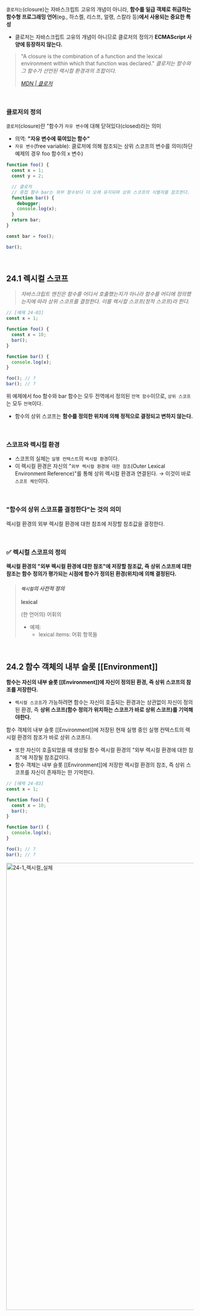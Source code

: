 `클로저는`(closure)는 자바스크립트 고유의 개념이 아니라, **함수를 일급 객체로 취급하는 함수형 프로그래밍 언어**(eg., 하스켈, 리스프, 얼랭, 스칼라 등)**에서 사용되는 중요한 특성**
- 클로저는 자바스크립트 고유의 개념이 아니므로 클로저의 정의가 **ECMAScript 사양에 등장하지 않는다.**
> "A closure is the combination of a function and the lexical environment within which that function was declared."
> _클로저는 함수와 그 함수가 선언된 렉시컬 환경과의 조합이다._
>
> [_MDN | 클로저_](https://developer.mozilla.org/ko/docs/Web/JavaScript/Guide/Closures)

<br>

### 클로저의 정의
`클로저`(closure)란 "함수가 `자유 변수`에 대해 닫혀있다(closed)라는 의미
- 의역: **"자유 변수에 묶여있는 함수"**
- `자유 변수`(free variable): 클로저에 의해 참조되는 상위 스코프의 변수를 의미(하단 예제의 경우 foo 함수의 x 변수)
```js
function foo() {
  const x = 1;
  const y = 2;

  // 클로저
  // 중첩 함수 bar는 외부 함수보다 더 오래 유지되며 상위 스코프의 식별자를 참조한다.
  function bar() {
    debugger;
    console.log(x);
  }
  return bar;
}

const bar = foo();

bar();
```

<br>

## 24.1 렉시컬 스코프
> _자바스크립트 엔진은 함수를 어디서 호출했는지가 아니라 함수를 어디에 정의했는지에 따라 상위 스코프를 결정한다. 이를 렉시컬 스코프(정적 스코프)라 한다._


```js
// [예제 24-03]
const x = 1;

function foo() {
  const x = 10;
  bar();
}

function bar() {
  console.log(x);
}

foo(); // ?
bar(); // ?
```
위 예제에서 foo 함수와 bar 함수는 모두 전역에서 정의된 `전역 함수`이므로, `상위 스코프`는 모두 `전역`이다.
- 함수의 상위 스코프는 **함수를 정의한 위치에 의해 정적으로 결정되고 변하지 않는다.**

<br>

### 스코프와 렉시컬 환경
- 스코프의 실체는 `실행 컨텍스트`의 `렉시컬 환경`이다.
- 이 렉시컬 환경은 자신의 "`외부 렉시컬 환경에 대한 참조`(Outer Lexical Environment Reference)"를 통해 상위 렉시컬 환경과 연결된다.
  → 이것이 바로 `스코프 체인`이다.

<br>
  
### "함수의 상위 스코프를 결정한다"는 것의 의미
렉시컬 환경의 외부 렉시컬 환경에 대한 참조에 저장할 참조값을 결정한다.

<br>

### ✅ 렉시컬 스코프의 정의
**렉시컬 환경의 "외부 렉시컬 환경에 대한 참조"에 저장할 참조값, 즉 상위 스코프에 대한 참조는 함수 정의가 평가되는 시점에 함수가 정의된 환경(위치)에 의해 결정된다.**


> #### _`렉시컬`의 사전적 정의_
> **lexical**
>
> (한 언어의) 어휘의
> 
> - 예제:
>   - lexical items: 어휘 항목들

<br>

## 24.2 함수 객체의 내부 슬롯 [[Environment]]
**함수는 자신의 내부 슬롯 [[Environment]]에 자신이 정의된 환경, 즉 상위 스코프의 참조를 저장한다.**
- `렉시컬 스코프`가 가능하려면 함수는 자신이 호출되는 환경과는 상관없이 자신이 정의된 환경, 즉 **상위 스코프(함수 정의가 위치하는 스코프가 바로 상위 스코프)를 기억해야한다.**

함수 객체의 내부 슬롯 [[Environment]]에 저장된 현재 실행 중인 실행 컨텍스트의 렉시컬 환경의 참조가 바로 상위 스코프다.
- 또한 자신이 호출되었을 때 생성될 함수 렉시컬 환경의 "외부 렉시컬 환경에 대한 참조"에 저장될 참조값이다.
- 함수 객체는 내부 슬롯 [[Environment]]에 저장한 렉시컬 환경의 참조, 즉 상위 스코프를 자신이 존재하는 한 기억한다.


```js
// [예제 24-03]
const x = 1;

function foo() {
  const x = 10;
  bar();
}

function bar() {
  console.log(x);
}

foo(); // ?
bar(); // ?
```


<img width="1200" alt="24-1_렉시컬_실체" src="https://github.com/user-attachments/assets/28decaf3-fae8-4c9f-aea8-432df5c43a08" />

